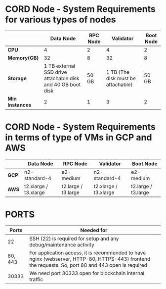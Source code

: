 # CORD Node - System Requirements for various types of nodes

|   | Data Node | RPC Node | Validator | Boot Node |
| ------------- | ------------- | ------------- | ------------- | ------------- |
| **CPU**  | 4  | 2  | 4 | 2 |
| **Memory(GB)**  | 32  | 8 | 32 | 8 |
| **Storage**  | 1 TB external SSD drive attachable disk and 40 GB boot disk  | 50 GB  | 1 TB (The disk must be attachable) | 50 GB |
| **Min Instances**  | 2  | 1 | 3 | 2 |



#  CORD Node - System Requirements in terms of type of VMs in GCP and AWS

|   | Data Node | RPC Node | Validator  | Boot Node |
| --- | --- | ---| --- | --- |
|**GCP**|n2-standard-4|e2-medium|n2-standard-4|e2-medium|
|**AWS**|t2.xlarge / t3.xlarge |t2.large / t3.large |t2.xlarge / t3.xlarge|t2.large / t3.large|



# PORTS

| Ports| Needed for |
|---|---|
| 22 | SSH (22) is required for setup and any debug/maintenance activity |
| 80, 443 | For application access, it is recommended to have nginx (webserver, HTTP-80, HTTPS-443) frontend the requests. So, port 80 and 443 open is required|
| 30333 | We need port 30333 open for blockchain internal traffic |








